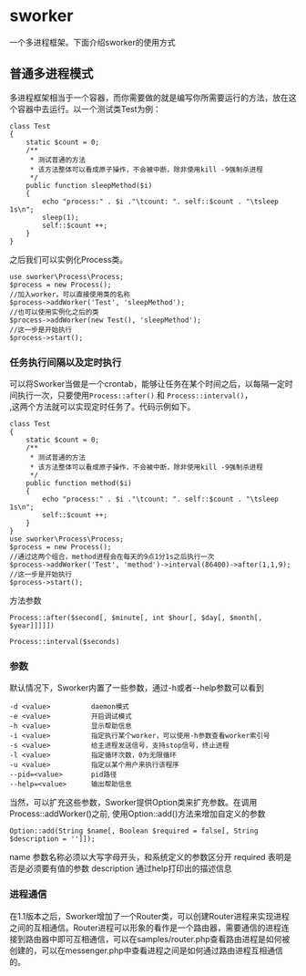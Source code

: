 # sworker

一个多进程框架。下面介绍sworker的使用方式

## 普通多进程模式

多进程框架相当于一个容器，而你需要做的就是编写你所需要运行的方法，放在这个容器中去运行。以一个测试类Test为例：

    class Test
    {
        static $count = 0;
        /**
         * 测试普通的方法
         * 该方法整体可以看成原子操作，不会被中断，除非使用kill -9强制杀进程
         */
        public function sleepMethod($i)
        {
            echo "process:" . $i ."\tcount: ". self::$count . "\tsleep 1s\n";
            sleep(1);
            self::$count ++;
        }
    }

之后我们可以实例化Process类。
    
    use sworker\Process\Process;
    $process = new Process();
    //加入worker，可以直接使用类的名称
    $process->addWorker('Test', 'sleepMethod');
    //也可以使用实例化之后的类
    $process->addWorker(new Test(), 'sleepMethod');
    //这一步是开始执行
    $process->start();

### 任务执行间隔以及定时执行

可以将Sworker当做是一个crontab，能够让任务在某个时间之后，以每隔一定时间执行一次，只要使用`Process::after()` 和 `Process::interval()`，    
,这两个方法就可以实现定时任务了。代码示例如下。

    class Test
    {
        static $count = 0;
        /**
         * 测试普通的方法
         * 该方法整体可以看成原子操作，不会被中断，除非使用kill -9强制杀进程
         */
        public function method($i)
        {
            echo "process:" . $i ."\tcount: ". self::$count . "\tsleep 1s\n";
            self::$count ++;
        }
    }
    use sworker\Process\Process;
    $process = new Process();
    //通过这两个组合，method进程会在每天的9点1分1s之后执行一次
    $process->addWorker('Test', 'method')->interval(86400)->after(1,1,9);
    //这一步是开始执行
    $process->start();

方法参数

    Process::after($second[, $minute[, int $hour[, $day[, $month[, $year]]]]])

    Process::interval($seconds)

### 参数

默认情况下，Sworker内置了一些参数，通过-h或者--help参数可以看到

    -d <value>          daemon模式
    -e <value>          开启调试模式
    -h <value>          显示帮助信息
    -i <value>          指定执行某个worker，可以使用-h参数查看worker索引号
    -s <value>          给主进程发送信号，支持stop信号，终止进程
    -l <value>          指定循环次数，0为无限循环
    -u <value>          指定以某个用户来执行该程序
    --pid=<value>       pid路径
    --help=<value>      输出帮助信息

当然，可以扩充这些参数，Sworker提供Option类来扩充参数。在调用Process::addWorker()之前, 使用Option::add()方法来增加自定义的参数

    Option::add(String $name[, Boolean $required = false[, String $description = '']]);

name            参数名称必须以大写字母开头，和系统定义的参数区分开
required        表明是否是必须要有值的参数
description     通过help打印出的描述信息


### 进程通信

在1.1版本之后，Sworker增加了一个Router类，可以创建Router进程来实现进程之间的互相通信。Router进程可以形象的看作是一个路由器，需要通信的进程连接到路由器中即可互相通信，可以在samples/router.php查看路由进程是如何被创建的，可以在messenger.php中查看进程之间是如何通过路由进程互相通信的。




